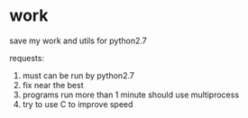 # work
save my work and utils for python2.7

requests:
1. must can be run by python2.7
2. fix near the best
3. programs run more than 1 minute should use multiprocess
4. try to use C to improve speed
